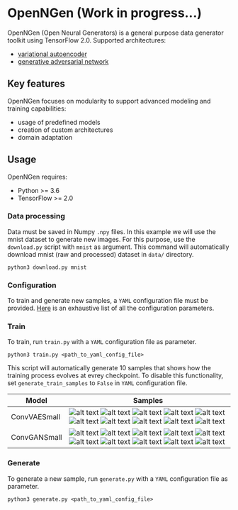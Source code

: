 # OpenNGen (Work in progress...)

OpenNGen (Open Neural Generators) is a general purpose data generator toolkit using TensorFlow 2.0. Supported architectures:

- [variational autoencoder](https://arxiv.org/abs/1312.6114)
- [generative adversarial network](https://arxiv.org/abs/1406.2661)

## Key features

OpenNGen focuses on modularity to support advanced modeling and training capabilities:

 - usage of predefined models
 - creation of custom architectures
 - domain adaptation

## Usage

OpenNGen requires:
 - Python >= 3.6
 - TensorFlow >= 2.0
 
### Data processing

Data must be saved in Numpy `.npy` files. In this example we will use the mnist dataset to generate new images. For this purpose, use 
the `download.py` script with `mnist` as argument. This command will automatically download mnist (raw and processed) dataset in `data/` directory.

```
python3 download.py mnist
```

### Configuration

To train and generate new samples, a `YAML` configuration file must be provided. [Here](https://github.com/avramandrei/OpenNGen/blob/master/examples/yaml_config/config_docs.yml) is an exhaustive list of all the configuration parameters.

### Train

To train, run `train.py` with a `YAML` configuration file as parameter.

```
python3 train.py <path_to_yaml_config_file>
```

This script will automatically generate 10 samples that shows how the training process evolves at evrey checkpoint. To disable this functionality, set `generate_train_samples` to `False` in `YAML` configuration file. 

| Model | Samples |
| --- | --- |
| ConvVAESmall | ![alt text](https://github.com/avramandrei/OpenNGen/blob/master/examples/train_samples/conv_vae/train_sameple_1.gif?raw=true) ![alt text](https://github.com/avramandrei/OpenNGen/blob/master/examples/train_samples/conv_vae/train_sameple_2.gif?raw=true) ![alt text](https://github.com/avramandrei/OpenNGen/blob/master/examples/train_samples/conv_vae/train_sameple_3.gif?raw=true) ![alt text](https://github.com/avramandrei/OpenNGen/blob/master/examples/train_samples/conv_vae/train_sameple_4.gif?raw=true) ![alt text](https://github.com/avramandrei/OpenNGen/blob/master/examples/train_samples/conv_vae/train_sameple_5.gif?raw=true) ![alt text](https://github.com/avramandrei/OpenNGen/blob/master/examples/train_samples/conv_vae/train_sameple_6.gif?raw=true) ![alt text](https://github.com/avramandrei/OpenNGen/blob/master/examples/train_samples/conv_vae/train_sameple_7.gif?raw=true) ![alt text](https://github.com/avramandrei/OpenNGen/blob/master/examples/train_samples/conv_vae/train_sameple_8.gif?raw=true) ![alt text](https://github.com/avramandrei/OpenNGen/blob/master/examples/train_samples/conv_vae/train_sameple_9.gif?raw=true) ![alt text](https://github.com/avramandrei/OpenNGen/blob/master/examples/train_samples/conv_vae/train_sameple_10.gif?raw=true) |
| ConvGANSmall | ![alt text](https://github.com/avramandrei/OpenNGen/blob/master/examples/train_samples/conv_gan/train_sameple_1.gif) ![alt text](https://github.com/avramandrei/OpenNGen/blob/master/examples/train_samples/conv_gan/train_sameple_2.gif) ![alt text](https://github.com/avramandrei/OpenNGen/blob/master/examples/train_samples/conv_gan/train_sameple_3.gif) ![alt text](https://github.com/avramandrei/OpenNGen/blob/master/examples/train_samples/conv_gan/train_sameple_4.gif) ![alt text](https://github.com/avramandrei/OpenNGen/blob/master/examples/train_samples/conv_gan/train_sameple_5.gif) ![alt text](https://github.com/avramandrei/OpenNGen/blob/master/examples/train_samples/conv_gan/train_sameple_6.gif) ![alt text](https://github.com/avramandrei/OpenNGen/blob/master/examples/train_samples/conv_gan/train_sameple_7.gif) ![alt text](https://github.com/avramandrei/OpenNGen/blob/master/examples/train_samples/conv_gan/train_sameple_8.gif) ![alt text](https://github.com/avramandrei/OpenNGen/blob/master/examples/train_samples/conv_gan/train_sameple_9.gif) ![alt text](https://github.com/avramandrei/OpenNGen/blob/master/examples/train_samples/conv_gan/train_sameple_10.gif) |


### Generate

To generate a new sample, run `generate.py` with a `YAML` configuration file as parameter.

```
python3 generate.py <path_to_yaml_config_file>
```

